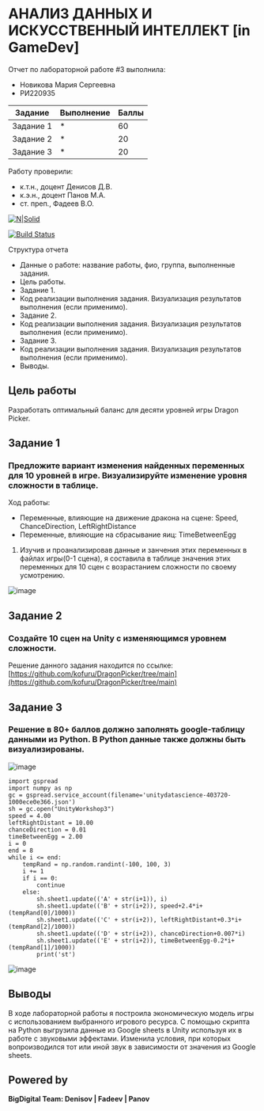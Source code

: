 # АНАЛИЗ ДАННЫХ И ИСКУССТВЕННЫЙ ИНТЕЛЛЕКТ [in GameDev]
Отчет по лабораторной работе #3 выполнила:
- Новикова Мария Сергеевна
- РИ220935

| Задание | Выполнение | Баллы |
| ------ | ------ | ------ |
| Задание 1 | * | 60 |
| Задание 2 | * | 20 |
| Задание 3 | * | 20 |

Работу проверили:
- к.т.н., доцент Денисов Д.В.
- к.э.н., доцент Панов М.А.
- ст. преп., Фадеев В.О.

[![N|Solid](https://cldup.com/dTxpPi9lDf.thumb.png)](https://nodesource.com/products/nsolid)

[![Build Status](https://travis-ci.org/joemccann/dillinger.svg?branch=master)](https://travis-ci.org/joemccann/dillinger)

Структура отчета

- Данные о работе: название работы, фио, группа, выполненные задания.
- Цель работы.
- Задание 1.
- Код реализации выполнения задания. Визуализация результатов выполнения (если применимо).
- Задание 2.
- Код реализации выполнения задания. Визуализация результатов выполнения (если применимо).
- Задание 3.
- Код реализации выполнения задания. Визуализация результатов выполнения (если применимо).
- Выводы.

## Цель работы
Разработать оптимальный баланс для десяти уровней игры Dragon Picker.

## Задание 1
### Предложите вариант изменения найденных переменных для 10 уровней в игре. Визуализируйте изменение уровня сложности в таблице. 

Ход работы: 

- Переменные, влияющие на движение дракона на сцене: Speed, ChanceDirection, LeftRightDistance
- Переменные, влияющие на сбрасывание яиц: TimeBetweenEgg

1. Изучив и проанализировав данные и занчения этих переменных в файлах игры(0-1 сцена), я составила в таблице значения этих переменных для 10 сцен с возрастанием сложности по своему усмотрению. 

![image](https://github.com/kofuru/readme/assets/127126154/f6b3cf14-858f-4bef-8b3b-bbe1f741d62d)




## Задание 2
### Создайте 10 сцен на Unity с изменяющимся уровнем сложности.

Решение данного задания находится по ссылке: 
[https://github.com/kofuru/DragonPicker/tree/main](https://github.com/kofuru/DragonPicker/tree/main)

## Задание 3
### Решение в 80+ баллов должно заполнять google-таблицу данными из Python. В Python данные также должны быть визуализированы.
![image](https://github.com/kofuru/readme/assets/127126154/336b5314-1ea4-472a-994a-fade214e6a2b)

```
import gspread
import numpy as np
gc = gspread.service_account(filename='unitydatascience-403720-1000ece0e366.json')
sh = gc.open("UnityWorkshop3")
speed = 4.00
leftRightDistant = 10.00
chanceDirection = 0.01
timeBetweenEgg = 2.00
i = 0
end = 8
while i <= end:
    tempRand = np.random.randint(-100, 100, 3) 
    i += 1
    if i == 0:
        continue
    else:
        sh.sheet1.update(('A' + str(i+1)), i)
        sh.sheet1.update(('B' + str(i+2)), speed+2.4*i+(tempRand[0]/1000))
        sh.sheet1.update(('C' + str(i+2)), leftRightDistant+0.3*i+(tempRand[2]/1000))
        sh.sheet1.update(('D' + str(i+2)), chanceDirection+0.007*i)
        sh.sheet1.update(('E' + str(i+2)), timeBetweenEgg-0.2*i+(tempRand[1]/1000))
        print('st')

```
![image](https://github.com/kofuru/readme/assets/127126154/13f55d0f-b8ae-494c-a39c-e1701569cfa6)

## Выводы

В ходе лабораторной работы я построила экономическую модель игры с использованием выбранного игрового ресурса. С помощью скрипта на Python выгрузила данные из Google sheets в Unity используя их в работе с звуковыми эффектами. Изменила условия, при которых вопроизводился тот или иной звук в зависимости от значения из Google sheets. 
## Powered by

**BigDigital Team: Denisov | Fadeev | Panov**
